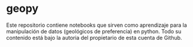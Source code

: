 # geopy

Este repositorio contiene notebooks que sirven como aprendizaje para la manipulación de datos (geológicos de preferencia)
en python. Todo su contenido está bajo la autoria del propietario de esta cuenta de Github.
